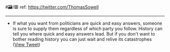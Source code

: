 #🗃/🟥 
ref: 
https://twitter.com/ThomasSowell

---

- If what you want from politicians are quick and easy answers, someone is sure to supply them regardless of which party you follow. History can tell you where quick and easy answers lead. But if you don't want to bother reading history you can just wait and relive its catastrophes ([View Tweet](https://twitter.com/ThomasSowell/status/1553412834914099203))
